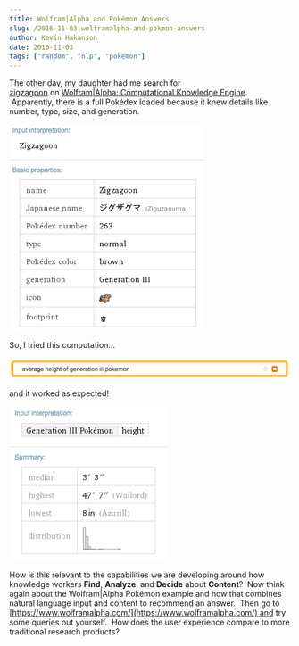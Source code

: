 ```yaml
---
title: Wolfram|Alpha and Pokémon Answers
slug: /2016-11-03-wolframalpha-and-pokmon-answers
author: Kevin Hakanson
date: 2016-11-03
tags: ["random", "nlp", "pokemon"]
---
```

The other day, my daughter had me search for [zigzagoon](https://www.wolframalpha.com/input/?i=zigzagoon) on [Wolfram|Alpha: Computational Knowledge Engine](https://www.wolframalpha.com/).  Apparently, there is a full Pokédex loaded because it knew details like number, type, size, and generation.

![](images/pastedImage_6.png)

So, I tried this computation...

![](images/pastedImage_4.png)

and it worked as expected!

![](images/pastedImage_5.png)

How is this relevant to the capabilities we are developing around how knowledge workers **Find**, **Analyze**, and **Decide** about **Content**?  Now think again about the Wolfram|Alpha Pokémon example and how that combines natural language input and content to recommend an answer.  Then go to [https://www.wolframalpha.com/](https://www.wolframalpha.com/) and try some queries out yourself.  How does the user experience compare to more traditional research products?